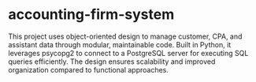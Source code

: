 # accounting-firm-system
This project uses object-oriented design to manage customer, CPA, and assistant data through modular, maintainable code. Built in Python, it leverages psycopg2 to connect to a PostgreSQL server for executing SQL queries efficiently. The design ensures scalability and improved organization compared to functional approaches.
